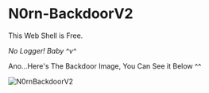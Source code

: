 # N0rn-BackdoorV2
This Web Shell is Free.

*No Logger! Baby ^v^*

Ano...Here's The Backdoor Image, You Can See it Below ^^

![N0rnBackdoorV2](https://github.com/faizprtsc/N0rn-BackdoorV2/blob/main/Screenshot%202022-12-23%20151631.png)
